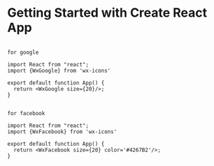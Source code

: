 # Getting Started with Create React App

```

for google

import React from "react";
import {WxGoogle} from 'wx-icons'

export default function App() {
  return <WxGoogle size={20}/>;
}

```

```

for facebook

import React from "react";
import {WxFacebook} from 'wx-icons'

export default function App() {
  return <WxFacebook size={20} color='#4267B2'/>;
}

```
